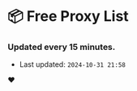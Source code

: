 # :package: Free Proxy List
### Updated every 15 minutes.

- Last updated: `2024-10-31 21:58`

:heart:
